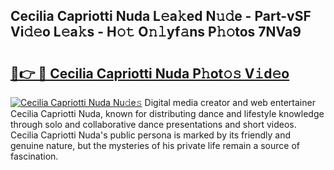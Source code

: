 ## Cecilia Capriotti Nuda L𝚎a𝚔ed N𝚞𝚍e - Part-vSF Vi𝚍𝚎o L𝚎a𝚔s - H𝚘𝚝 O𝚗𝚕yf𝚊ns P𝚑𝚘tos 7NVa9

# <h2><a href="http://kfcwgx.oniu.top/?m=Cecilia+Capriotti+Nuda">🔗👉 🔴 Cecilia Capriotti Nuda P𝚑ot𝚘𝚜 V𝚒d𝚎o</a></h2>

[![Cecilia Capriotti Nuda Nu𝚍e𝚜](https://i.imgur.com/0qMVB7G.gif)](http://kfcwgx.oniu.top/?m=Cecilia+Capriotti+Nuda)
Digital media creator and web entertainer Cecilia Capriotti Nuda, known for distributing dance and lifestyle knowledge through solo and collaborative dance presentations and short videos. Cecilia Capriotti Nuda's public persona is marked by its friendly and genuine nature, but the mysteries of his private life remain a source of fascination.  
